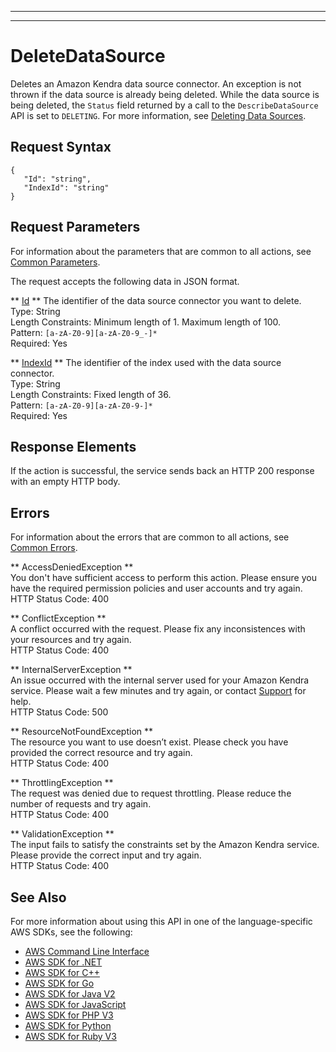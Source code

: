--------

--------

# DeleteDataSource<a name="API_DeleteDataSource"></a>

Deletes an Amazon Kendra data source connector\. An exception is not thrown if the data source is already being deleted\. While the data source is being deleted, the `Status` field returned by a call to the `DescribeDataSource` API is set to `DELETING`\. For more information, see [Deleting Data Sources](https://docs.aws.amazon.com/kendra/latest/dg/delete-data-source.html)\.

## Request Syntax<a name="API_DeleteDataSource_RequestSyntax"></a>

```
{
   "Id": "string",
   "IndexId": "string"
}
```

## Request Parameters<a name="API_DeleteDataSource_RequestParameters"></a>

For information about the parameters that are common to all actions, see [Common Parameters](CommonParameters.md)\.

The request accepts the following data in JSON format\.

 ** [Id](#API_DeleteDataSource_RequestSyntax) **   <a name="Kendra-DeleteDataSource-request-Id"></a>
The identifier of the data source connector you want to delete\.  
Type: String  
Length Constraints: Minimum length of 1\. Maximum length of 100\.  
Pattern: `[a-zA-Z0-9][a-zA-Z0-9_-]*`   
Required: Yes

 ** [IndexId](#API_DeleteDataSource_RequestSyntax) **   <a name="Kendra-DeleteDataSource-request-IndexId"></a>
The identifier of the index used with the data source connector\.  
Type: String  
Length Constraints: Fixed length of 36\.  
Pattern: `[a-zA-Z0-9][a-zA-Z0-9-]*`   
Required: Yes

## Response Elements<a name="API_DeleteDataSource_ResponseElements"></a>

If the action is successful, the service sends back an HTTP 200 response with an empty HTTP body\.

## Errors<a name="API_DeleteDataSource_Errors"></a>

For information about the errors that are common to all actions, see [Common Errors](CommonErrors.md)\.

 ** AccessDeniedException **   
You don't have sufficient access to perform this action\. Please ensure you have the required permission policies and user accounts and try again\.  
HTTP Status Code: 400

 ** ConflictException **   
A conflict occurred with the request\. Please fix any inconsistences with your resources and try again\.  
HTTP Status Code: 400

 ** InternalServerException **   
An issue occurred with the internal server used for your Amazon Kendra service\. Please wait a few minutes and try again, or contact [Support](http://aws.amazon.com/contact-us/) for help\.  
HTTP Status Code: 500

 ** ResourceNotFoundException **   
The resource you want to use doesn’t exist\. Please check you have provided the correct resource and try again\.  
HTTP Status Code: 400

 ** ThrottlingException **   
The request was denied due to request throttling\. Please reduce the number of requests and try again\.  
HTTP Status Code: 400

 ** ValidationException **   
The input fails to satisfy the constraints set by the Amazon Kendra service\. Please provide the correct input and try again\.  
HTTP Status Code: 400

## See Also<a name="API_DeleteDataSource_SeeAlso"></a>

For more information about using this API in one of the language\-specific AWS SDKs, see the following:
+  [AWS Command Line Interface](https://docs.aws.amazon.com/goto/aws-cli/kendra-2019-02-03/DeleteDataSource) 
+  [AWS SDK for \.NET](https://docs.aws.amazon.com/goto/DotNetSDKV3/kendra-2019-02-03/DeleteDataSource) 
+  [AWS SDK for C\+\+](https://docs.aws.amazon.com/goto/SdkForCpp/kendra-2019-02-03/DeleteDataSource) 
+  [AWS SDK for Go](https://docs.aws.amazon.com/goto/SdkForGoV1/kendra-2019-02-03/DeleteDataSource) 
+  [AWS SDK for Java V2](https://docs.aws.amazon.com/goto/SdkForJavaV2/kendra-2019-02-03/DeleteDataSource) 
+  [AWS SDK for JavaScript](https://docs.aws.amazon.com/goto/AWSJavaScriptSDK/kendra-2019-02-03/DeleteDataSource) 
+  [AWS SDK for PHP V3](https://docs.aws.amazon.com/goto/SdkForPHPV3/kendra-2019-02-03/DeleteDataSource) 
+  [AWS SDK for Python](https://docs.aws.amazon.com/goto/boto3/kendra-2019-02-03/DeleteDataSource) 
+  [AWS SDK for Ruby V3](https://docs.aws.amazon.com/goto/SdkForRubyV3/kendra-2019-02-03/DeleteDataSource) 